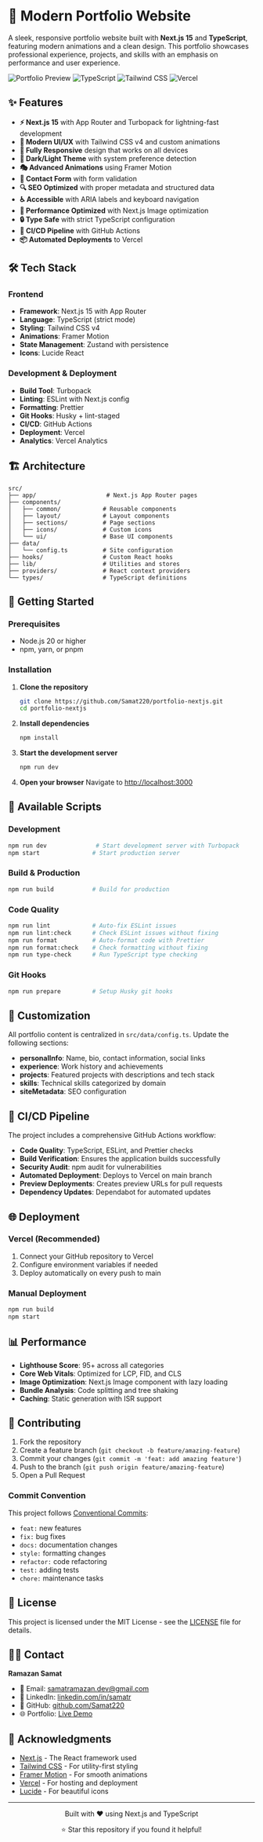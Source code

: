 # 🚀 Modern Portfolio Website

A sleek, responsive portfolio website built with **Next.js 15** and **TypeScript**, featuring modern animations and a clean design. This portfolio showcases professional experience, projects, and skills with an emphasis on performance and user experience.

![Portfolio Preview](https://img.shields.io/badge/Next.js-15-black?style=for-the-badge&logo=next.js)
![TypeScript](https://img.shields.io/badge/TypeScript-007ACC?style=for-the-badge&logo=typescript&logoColor=white)
![Tailwind CSS](https://img.shields.io/badge/Tailwind_CSS-38B2AC?style=for-the-badge&logo=tailwind-css&logoColor=white)
![Vercel](https://img.shields.io/badge/Vercel-000000?style=for-the-badge&logo=vercel&logoColor=white)

## ✨ Features

- **⚡ Next.js 15** with App Router and Turbopack for lightning-fast development
- **🎨 Modern UI/UX** with Tailwind CSS v4 and custom animations
- **📱 Fully Responsive** design that works on all devices
- **🌙 Dark/Light Theme** with system preference detection
- **🎭 Advanced Animations** using Framer Motion
- **📧 Contact Form** with form validation
- **🔍 SEO Optimized** with proper metadata and structured data
- **♿ Accessible** with ARIA labels and keyboard navigation
- **🚀 Performance Optimized** with Next.js Image optimization
- **🔒 Type Safe** with strict TypeScript configuration
- **🧪 CI/CD Pipeline** with GitHub Actions
- **📦 Automated Deployments** to Vercel

## 🛠️ Tech Stack

### Frontend

- **Framework**: Next.js 15 with App Router
- **Language**: TypeScript (strict mode)
- **Styling**: Tailwind CSS v4
- **Animations**: Framer Motion
- **State Management**: Zustand with persistence
- **Icons**: Lucide React

### Development & Deployment

- **Build Tool**: Turbopack
- **Linting**: ESLint with Next.js config
- **Formatting**: Prettier
- **Git Hooks**: Husky + lint-staged
- **CI/CD**: GitHub Actions
- **Deployment**: Vercel
- **Analytics**: Vercel Analytics

## 🏗️ Architecture

```
src/
├── app/                    # Next.js App Router pages
├── components/
│   ├── common/            # Reusable components
│   ├── layout/            # Layout components
│   ├── sections/          # Page sections
│   ├── icons/             # Custom icons
│   └── ui/                # Base UI components
├── data/
│   └── config.ts          # Site configuration
├── hooks/                 # Custom React hooks
├── lib/                   # Utilities and stores
├── providers/             # React context providers
└── types/                 # TypeScript definitions
```

## 🚀 Getting Started

### Prerequisites

- Node.js 20 or higher
- npm, yarn, or pnpm

### Installation

1. **Clone the repository**

   ```bash
   git clone https://github.com/Samat220/portfolio-nextjs.git
   cd portfolio-nextjs
   ```

2. **Install dependencies**

   ```bash
   npm install
   ```

3. **Start the development server**

   ```bash
   npm run dev
   ```

4. **Open your browser**
   Navigate to [http://localhost:3000](http://localhost:3000)

## 📝 Available Scripts

### Development

```bash
npm run dev              # Start development server with Turbopack
npm start               # Start production server
```

### Build & Production

```bash
npm run build           # Build for production
```

### Code Quality

```bash
npm run lint            # Auto-fix ESLint issues
npm run lint:check      # Check ESLint issues without fixing
npm run format          # Auto-format code with Prettier
npm run format:check    # Check formatting without fixing
npm run type-check      # Run TypeScript type checking
```

### Git Hooks

```bash
npm run prepare         # Setup Husky git hooks
```

## 🎨 Customization

All portfolio content is centralized in `src/data/config.ts`. Update the following sections:

- **personalInfo**: Name, bio, contact information, social links
- **experience**: Work history and achievements
- **projects**: Featured projects with descriptions and tech stack
- **skills**: Technical skills categorized by domain
- **siteMetadata**: SEO configuration

## 🔄 CI/CD Pipeline

The project includes a comprehensive GitHub Actions workflow:

- **Code Quality**: TypeScript, ESLint, and Prettier checks
- **Build Verification**: Ensures the application builds successfully
- **Security Audit**: npm audit for vulnerabilities
- **Automated Deployment**: Deploys to Vercel on main branch
- **Preview Deployments**: Creates preview URLs for pull requests
- **Dependency Updates**: Dependabot for automated updates

## 🌐 Deployment

### Vercel (Recommended)

1. Connect your GitHub repository to Vercel
2. Configure environment variables if needed
3. Deploy automatically on every push to main

### Manual Deployment

```bash
npm run build
npm start
```

## 📊 Performance

- **Lighthouse Score**: 95+ across all categories
- **Core Web Vitals**: Optimized for LCP, FID, and CLS
- **Image Optimization**: Next.js Image component with lazy loading
- **Bundle Analysis**: Code splitting and tree shaking
- **Caching**: Static generation with ISR support

## 🤝 Contributing

1. Fork the repository
2. Create a feature branch (`git checkout -b feature/amazing-feature`)
3. Commit your changes (`git commit -m 'feat: add amazing feature'`)
4. Push to the branch (`git push origin feature/amazing-feature`)
5. Open a Pull Request

### Commit Convention

This project follows [Conventional Commits](https://www.conventionalcommits.org/):

- `feat:` new features
- `fix:` bug fixes
- `docs:` documentation changes
- `style:` formatting changes
- `refactor:` code refactoring
- `test:` adding tests
- `chore:` maintenance tasks

## 📄 License

This project is licensed under the MIT License - see the [LICENSE](LICENSE) file for details.

## 🙋‍♂️ Contact

**Ramazan Samat**

- 📧 Email: [samatramazan.dev@gmail.com](mailto:samatramazan.dev@gmail.com)
- 💼 LinkedIn: [linkedin.com/in/samatr](https://linkedin.com/in/samatr)
- 🐙 GitHub: [github.com/Samat220](https://github.com/Samat220)
- 🌐 Portfolio: [Live Demo](https://portfolio-v2-samat220s-projects.vercel.app)

## 🙏 Acknowledgments

- [Next.js](https://nextjs.org/) - The React framework used
- [Tailwind CSS](https://tailwindcss.com/) - For utility-first styling
- [Framer Motion](https://www.framer.com/motion/) - For smooth animations
- [Vercel](https://vercel.com/) - For hosting and deployment
- [Lucide](https://lucide.dev/) - For beautiful icons

---

<div align="center">
  <p>Built with ❤️ using Next.js and TypeScript</p>
  <p>⭐ Star this repository if you found it helpful!</p>
</div>
